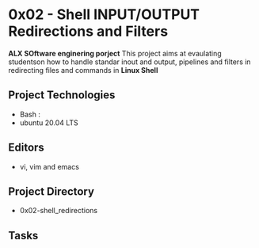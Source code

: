 # 0x02 - Shell INPUT/OUTPUT Redirections and Filters

**ALX SOftware enginering porject** This project aims at evaulating studentson how to handle standar inout and output, pipelines and filters in redirecting files and commands in **Linux Shell**

## Project Technologies
* Bash : 
* ubuntu 20.04 LTS

## Editors
* vi, vim and emacs

## Project Directory
* 0x02-shell_redirections

## Tasks 
